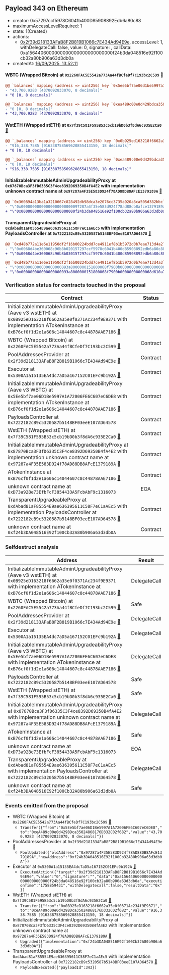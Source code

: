 ## Payload 343 on Ethereum

- creator: 0x57297ccf5978C6041b400D85908892Edb6a80c88
- maximumAccessLevelRequired: 1
- state: 1(Created)
- actions:
  - [0x2f39d218133AFaB8F2B819B1066c7E434Ad94E9e](https://etherscan.io/address/0x2f39d218133AFaB8F2B819B1066c7E434Ad94E9e), accessLevel: 1, withDelegateCall: false, value: 0, signature: , callData: 0xa1564406000000000000000000000000f24b3da048516e92f100cb32a80b906a63d3db0a
- createdAt: [16/09/2025, 13:52:11](https://etherscan.io/tx/0x8299d0f8927f875bb883b515e08b1ce35f92f41ae8183ce134075979894c3828)

#### WBTC (Wrapped Bitcoin) at `0x2260FAC5E5542a773Aa44fBCfeDf7C193bc2C599` [:ghost:](https://github.com/bgd-labs/aave-address-book  "AaveV2Ethereum.ASSETS.WBTC.UNDERLYING")

```diff
@@ `balances` mapping (address => uint256) key `0x5ee5bf7ae06d1be5997a1a72006fe6c607ec6de8` @@
- "43,700.9283 [4370092833070, 8 decimals]"
+ "0 [0, 8 decimals]"

@@ `balances` mapping (address => uint256) key `0xea489c00e0d429bdca35024868176d332c02f682` @@
- "0 [0, 8 decimals]"
+ "43,700.9283 [4370092833070, 8 decimals]"

```
#### WstETH (Wrapped stETH) at `0x7f39C581F595B53c5cb19bD0b3f8dA6c935E2Ca0` [:ghost:](https://github.com/bgd-labs/aave-address-book  "AaveV3Ethereum.ASSETS.wstETH.UNDERLYING")

```diff
@@ `_balances` mapping (address => uint256) key `0x0b925ed163218f6662a35e0f0371ac234f9e9371` @@
- "916,338.7585 [916338758569620855413150, 18 decimals]"
+ "0 [0, 18 decimals]"

@@ `_balances` mapping (address => uint256) key `0xea489c00e0d429bdca35024868176d332c02f682` @@
- "0 [0, 18 decimals]"
+ "916,338.7585 [916338758569620855413150, 18 decimals]"

```
#### InitializableImmutableAdminUpgradeabilityProxy at `0x87870Bca3F3fD6335C3F4ce8392D69350B4fA4E2` with implementation unknown contract name at `0x97287a4F35E583D924f78AD88DB8AFcE1379189A` [:ghost:](https://github.com/bgd-labs/aave-address-book  "AaveV3Ethereum.POOL")

```diff
@@ `0x360894a13ba1a3210667c828492db98dca3e2076cc3735a920a3ca505d382bbc` raw  @@
- "\"0x00000000000000000000000097287a4f35e583d924f78ad88db8afce1379189a\""
+ "\"0x000000000000000000000000f24b3da048516e92f100cb32a80b906a63d3db0a\""

```
#### TransparentUpgradeableProxy at `0xdAbad81aF85554E9ae636395611C58F7eC1aAEc5` with implementation PayloadsController at `0x7222182cB9c5320587b5148BF03eeE107AD64578` [:ghost:](https://github.com/bgd-labs/aave-address-book  "GovernanceV3Ethereum.PAYLOADS_CONTROLLER")

```diff
@@ `0xd48b772a11e6e11950df2f16b00224bdd7ce4911ef8b1b5972d0b7eae713d4a2` raw  @@
- "\"0x0068d4be360068c96b8b020157297ccf5978c6041b400d85908892edb6a80c88\""
+ "\"0x0068d4be360068c96b8b030157297ccf5978c6041b400d85908892edb6a80c88\""

@@ `0xd48b772a11e6e11950df2f16b00224bdd7ce4911ef8b1b5972d0b7eae713d4a3` raw  @@
- "\"0x000000000000000000093a8000000151800068f7900b00000000000000000000\""
+ "\"0x000000000000000000093a8000000151800068f7900b00000000000068d610a7\""

```
### Verification status for contracts touched in the proposal

| Contract | Status |
|---------|------------|
| InitializableImmutableAdminUpgradeabilityProxy (Aave v3 wstETH) at `0x0B925eD163218f6662a35e0f0371Ac234f9E9371` with implementation ATokenInstance at `0xB76cf0f1d2e1a606c14044607c8c44878AAE7186` [:ghost:](https://github.com/bgd-labs/aave-address-book  "AaveV3Ethereum.ASSETS.wstETH.A_TOKEN") | Contract |
| WBTC (Wrapped Bitcoin) at `0x2260FAC5E5542a773Aa44fBCfeDf7C193bc2C599` [:ghost:](https://github.com/bgd-labs/aave-address-book  "AaveV2Ethereum.ASSETS.WBTC.UNDERLYING") | Contract |
| PoolAddressesProvider at `0x2f39d218133AFaB8F2B819B1066c7E434Ad94E9e` [:ghost:](https://github.com/bgd-labs/aave-address-book  "AaveV3Ethereum.POOL_ADDRESSES_PROVIDER") | Contract |
| Executor at `0x5300A1a15135EA4dc7aD5a167152C01EFc9b192A` [:ghost:](https://github.com/bgd-labs/aave-address-book  "AaveV2Ethereum.POOL_ADMIN") | Contract |
| InitializableImmutableAdminUpgradeabilityProxy (Aave v3 WBTC) at `0x5Ee5bf7ae06D1Be5997A1A72006FE6C607eC6DE8` with implementation ATokenInstance at `0xB76cf0f1d2e1a606c14044607c8c44878AAE7186` [:ghost:](https://github.com/bgd-labs/aave-address-book  "AaveV3Ethereum.ASSETS.WBTC.A_TOKEN") | Contract |
| PayloadsController at `0x7222182cB9c5320587b5148BF03eeE107AD64578` | Contract |
| WstETH (Wrapped stETH) at `0x7f39C581F595B53c5cb19bD0b3f8dA6c935E2Ca0` [:ghost:](https://github.com/bgd-labs/aave-address-book  "AaveV3Ethereum.ASSETS.wstETH.UNDERLYING") | Contract |
| InitializableImmutableAdminUpgradeabilityProxy at `0x87870Bca3F3fD6335C3F4ce8392D69350B4fA4E2` with implementation unknown contract name at `0x97287a4F35E583D924f78AD88DB8AFcE1379189A` [:ghost:](https://github.com/bgd-labs/aave-address-book  "AaveV3Ethereum.POOL") | Contract |
| ATokenInstance at `0xB76cf0f1d2e1a606c14044607c8c44878AAE7186` [:ghost:](https://github.com/bgd-labs/aave-address-book  "AaveV3Ethereum.DEFAULT_A_TOKEN_IMPL") | Contract |
| unknown contract name at `0xD73a92Be73EfbFcF3854433A5FcbAbF9c1316073` | EOA |
| TransparentUpgradeableProxy at `0xdAbad81aF85554E9ae636395611C58F7eC1aAEc5` with implementation PayloadsController at `0x7222182cB9c5320587b5148BF03eeE107AD64578` [:ghost:](https://github.com/bgd-labs/aave-address-book  "GovernanceV3Ethereum.PAYLOADS_CONTROLLER") | Contract |
| unknown contract name at `0xf24b3DA048516E92f100Cb32A80b906a63d3db0A` | Contract |

### Selfdestruct analysis

| Address | Result |
|---------|------------|
| InitializableImmutableAdminUpgradeabilityProxy (Aave v3 wstETH) at `0x0B925eD163218f6662a35e0f0371Ac234f9E9371` with implementation ATokenInstance at `0xB76cf0f1d2e1a606c14044607c8c44878AAE7186` [:ghost:](https://github.com/bgd-labs/aave-address-book  "AaveV3Ethereum.ASSETS.wstETH.A_TOKEN") | DelegateCall |
| WBTC (Wrapped Bitcoin) at `0x2260FAC5E5542a773Aa44fBCfeDf7C193bc2C599` [:ghost:](https://github.com/bgd-labs/aave-address-book  "AaveV2Ethereum.ASSETS.WBTC.UNDERLYING") | Safe |
| PoolAddressesProvider at `0x2f39d218133AFaB8F2B819B1066c7E434Ad94E9e` [:ghost:](https://github.com/bgd-labs/aave-address-book  "AaveV3Ethereum.POOL_ADDRESSES_PROVIDER") | DelegateCall |
| Executor at `0x5300A1a15135EA4dc7aD5a167152C01EFc9b192A` [:ghost:](https://github.com/bgd-labs/aave-address-book  "AaveV2Ethereum.POOL_ADMIN") | DelegateCall |
| InitializableImmutableAdminUpgradeabilityProxy (Aave v3 WBTC) at `0x5Ee5bf7ae06D1Be5997A1A72006FE6C607eC6DE8` with implementation ATokenInstance at `0xB76cf0f1d2e1a606c14044607c8c44878AAE7186` [:ghost:](https://github.com/bgd-labs/aave-address-book  "AaveV3Ethereum.ASSETS.WBTC.A_TOKEN") | DelegateCall |
| PayloadsController at `0x7222182cB9c5320587b5148BF03eeE107AD64578` | Safe |
| WstETH (Wrapped stETH) at `0x7f39C581F595B53c5cb19bD0b3f8dA6c935E2Ca0` [:ghost:](https://github.com/bgd-labs/aave-address-book  "AaveV3Ethereum.ASSETS.wstETH.UNDERLYING") | Safe |
| InitializableImmutableAdminUpgradeabilityProxy at `0x87870Bca3F3fD6335C3F4ce8392D69350B4fA4E2` with implementation unknown contract name at `0x97287a4F35E583D924f78AD88DB8AFcE1379189A` [:ghost:](https://github.com/bgd-labs/aave-address-book  "AaveV3Ethereum.POOL") | DelegateCall |
| ATokenInstance at `0xB76cf0f1d2e1a606c14044607c8c44878AAE7186` [:ghost:](https://github.com/bgd-labs/aave-address-book  "AaveV3Ethereum.DEFAULT_A_TOKEN_IMPL") | Safe |
| unknown contract name at `0xD73a92Be73EfbFcF3854433A5FcbAbF9c1316073` | EOA |
| TransparentUpgradeableProxy at `0xdAbad81aF85554E9ae636395611C58F7eC1aAEc5` with implementation PayloadsController at `0x7222182cB9c5320587b5148BF03eeE107AD64578` [:ghost:](https://github.com/bgd-labs/aave-address-book  "GovernanceV3Ethereum.PAYLOADS_CONTROLLER") | DelegateCall |
| unknown contract name at `0xf24b3DA048516E92f100Cb32A80b906a63d3db0A` | Safe |

### Events emitted from the proposal

- WBTC (Wrapped Bitcoin) at `0x2260FAC5E5542a773Aa44fBCfeDf7C193bc2C599` [:ghost:](https://github.com/bgd-labs/aave-address-book  "AaveV2Ethereum.ASSETS.WBTC.UNDERLYING")
  - `Transfer({"from":"0x5Ee5bf7ae06D1Be5997A1A72006FE6C607eC6DE8","to":"0xeA489c00e0d429BDca35024868176D332C02f682","value":"43,700.9283 [4370092833070, 8 decimals]"})`
- PoolAddressesProvider at `0x2f39d218133AFaB8F2B819B1066c7E434Ad94E9e` [:ghost:](https://github.com/bgd-labs/aave-address-book  "AaveV3Ethereum.POOL_ADDRESSES_PROVIDER")
  - `PoolUpdated({"oldAddress":"0x97287a4F35E583D924f78AD88DB8AFcE1379189A","newAddress":"0xf24b3DA048516E92f100Cb32A80b906a63d3db0A"})`
- Executor at `0x5300A1a15135EA4dc7aD5a167152C01EFc9b192A` [:ghost:](https://github.com/bgd-labs/aave-address-book  "AaveV2Ethereum.POOL_ADMIN")
  - `ExecutedAction({"target":"0x2f39d218133AFaB8F2B819B1066c7E434Ad94E9e","value":"0","signature":"","data":"0xa1564406000000000000000000000000f24b3da048516e92f100cb32a80b906a63d3db0a","executionTime":"1758859431","withDelegatecall":false,"resultData":"0x"})`
- WstETH (Wrapped stETH) at `0x7f39C581F595B53c5cb19bD0b3f8dA6c935E2Ca0` [:ghost:](https://github.com/bgd-labs/aave-address-book  "AaveV3Ethereum.ASSETS.wstETH.UNDERLYING")
  - `Transfer({"from":"0x0B925eD163218f6662a35e0f0371Ac234f9E9371","to":"0xeA489c00e0d429BDca35024868176D332C02f682","value":"916,338.7585 [916338758569620855413150, 18 decimals]"})`
- InitializableImmutableAdminUpgradeabilityProxy at `0x87870Bca3F3fD6335C3F4ce8392D69350B4fA4E2` with implementation unknown contract name at `0x97287a4F35E583D924f78AD88DB8AFcE1379189A` [:ghost:](https://github.com/bgd-labs/aave-address-book  "AaveV3Ethereum.POOL")
  - `Upgraded({"implementation":"0xf24b3DA048516E92f100Cb32A80b906a63d3db0A"})`
- TransparentUpgradeableProxy at `0xdAbad81aF85554E9ae636395611C58F7eC1aAEc5` with implementation PayloadsController at `0x7222182cB9c5320587b5148BF03eeE107AD64578` [:ghost:](https://github.com/bgd-labs/aave-address-book  "GovernanceV3Ethereum.PAYLOADS_CONTROLLER")
  - `PayloadExecuted({"payloadId":343})`
